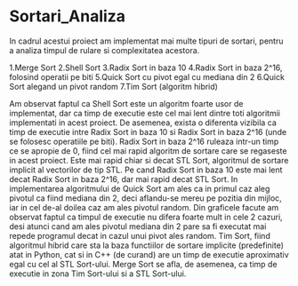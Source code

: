 # Sortari_Analiza

   In cadrul acestui proiect am implementat mai multe tipuri de sortari, pentru a analiza timpul de rulare si complexitatea acestora.
   
   1.Merge Sort 
   2.Shell Sort 
   3.Radix Sort in baza 10
   4.Radix Sort in baza 2^16, folosind operatii pe biti
   5.Quick Sort cu pivot egal cu mediana din 2
   6.Quick Sort alegand un pivot random
   7.Tim Sort (algoritm hibrid)

   Am observat faptul ca Shell Sort este un algoritm foarte usor de implementat, dar ca timp de executie este cel mai lent dintre toti algoritmii implementati in acest proiect.
   De asemenea, exista o diferenta vizibila ca timp de executie intre Radix Sort in baza 10 si Radix Sort in baza 2^16 (unde se folosesc operatiile pe biti). Radix Sort in baza 2^16 ruleaza intr-un timp ce se apropie de 0, fiind cel mai rapid algoritm de sortare care se regaseste in acest proiect. Este mai rapid chiar si decat STL Sort, algoritmul de sortare implicit al vectorilor de tip STL. Pe cand Radix Sort in baza 10 este mai lent decat Radix Sort in baza 2^16, dar mai rapid decat STL Sort.
   In implementarea algoritmului de Quick Sort am ales ca in primul caz aleg pivotul ca fiind mediana din 2, deci aflandu-se mereu pe pozitia din mijloc, iar in cel de-al doilea caz am ales pivotul random. Din graficele facute am observat faptul ca timpul de executie nu difera foarte mult in cele 2 cazuri, desi atunci cand am ales pivotul mediana din 2 pare sa fi executat mai repede programul decat in cazul unui pivot ales random.
   Tim Sort, fiind algoritmul hibrid care sta la baza functiilor de sortare implicite (predefinite) atat in Python, cat si in C++ (de curand) are un timp de executie aproximativ egal cu cel al STL Sort-ului.
   Merge Sort se afla, de asemenea, ca timp de executie in zona Tim Sort-ului si a STL Sort-ului.
